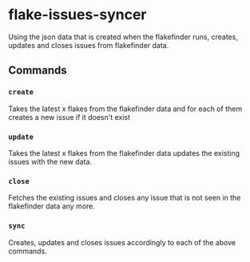 # flake-issues-syncer

Using the json data that is created when the flakefinder runs, creates, updates and closes issues from flakefinder data.

## Commands

### `create`

Takes the latest x flakes from the flakefinder data and for each of them creates a new issue if it doesn't exist

### `update`

Takes the latest x flakes from the flakefinder data updates the existing issues with the new data.

### `close`

Fetches the existing issues and closes any issue that is not seen in the flakefinder data any more.

### `sync`

Creates, updates and closes issues accordingly to each of the above commands.
